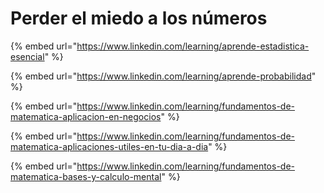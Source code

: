 # Perder el miedo a los números

{% embed url="https://www.linkedin.com/learning/aprende-estadistica-esencial" %}

{% embed url="https://www.linkedin.com/learning/aprende-probabilidad" %}

{% embed url="https://www.linkedin.com/learning/fundamentos-de-matematica-aplicacion-en-negocios" %}

{% embed url="https://www.linkedin.com/learning/fundamentos-de-matematica-aplicaciones-utiles-en-tu-dia-a-dia" %}

{% embed url="https://www.linkedin.com/learning/fundamentos-de-matematica-bases-y-calculo-mental" %}
